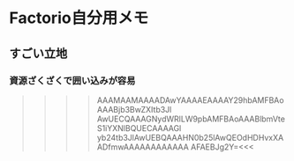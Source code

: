 # Factorio自分用メモ
## すごい立地
### 資源ざくざくで囲い込みが容易
> >>>AAAMAAMAAAADAwYAAAAEAAAAY29hbAMFBAoAAABjb3BwZXItb3Jl
> AwUECQAAAGNydWRlLW9pbAMFBAoAAABlbmVteS1iYXNlBQUECAAAAGl
> yb24tb3JlAwUEBQAAAHN0b25lAwQEOdHDHvxXAADfmwAAAAAAAAAAAA
> AFAEBJg2Y=<<<
